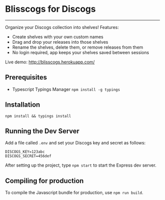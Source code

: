 # Blisscogs for Discogs
----------------------------------

Organize your Discogs collection into shelves! Features:
- Create shelves with your own custom names
- Drag and drop your releases into those shelves
- Rename the shelves, delete them, or remove releases from them
- No login required, app keeps your shelves saved between sessions

Live demo: http://blisscogs.herokuapp.com/

Prerequisites
----------------------------------
* Typescript Typings Manager `npm install -g typings`

Installation
----------------------------------
`npm install && typings install`

Running the Dev Server
----------------------------------
Add a file called `.env` and set your Discogs key and secret as follows:

```
DISCOGS_KEY=123abc
DISCOGS_SECRET=456def
```

After setting up the project, type `npm start` to start the Express dev server.

Compiling for production
----------------------------------
To compile the Javascript bundle for production, use `npm run build`.
